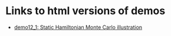 # Links to html versions of demos

- [demo12_1: Static Hamiltonian Monte Carlo illustration](http://avehtari.github.io/BDA_R_demos/demos_ch12/demo12_1.html)
